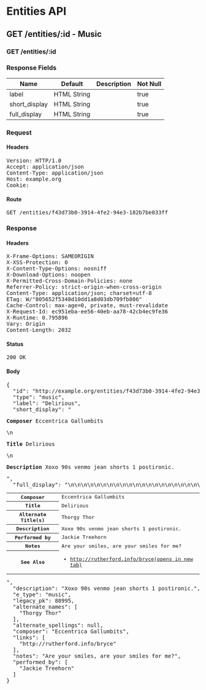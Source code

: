 # Entities API



## GET /entities/:id - Music

### GET /entities/:id

### Response Fields

| Name | Default | Description | Not Null |
|------|---------|-------------|----------|
| label | HTML String |  | true |
| short_display | HTML String |  | true |
| full_display | HTML String |  | true |

### Request

#### Headers

<pre>Version: HTTP/1.0
Accept: application/json
Content-Type: application/json
Host: example.org
Cookie: </pre>

#### Route

<pre>GET /entities/f43d73b0-3914-4fe2-94e3-182b7be033ff</pre>

### Response

#### Headers

<pre>X-Frame-Options: SAMEORIGIN
X-XSS-Protection: 0
X-Content-Type-Options: nosniff
X-Download-Options: noopen
X-Permitted-Cross-Domain-Policies: none
Referrer-Policy: strict-origin-when-cross-origin
Content-Type: application/json; charset=utf-8
ETag: W/&quot;805652f5348d10dd1a8d03db709fb806&quot;
Cache-Control: max-age=0, private, must-revalidate
X-Request-Id: ec951eba-ee56-40eb-aa78-42cb4ec9fe36
X-Runtime: 0.795896
Vary: Origin
Content-Length: 2032</pre>

#### Status

<pre>200 OK</pre>

#### Body

<pre>{
  "id": "http://example.org/entities/f43d73b0-3914-4fe2-94e3-182b7be033ff",
  "type": "music",
  "label": "Delirious",
  "short_display": "<section><p><strong>Composer</strong> Eccentrica Gallumbits</p>\n<p><strong>Title</strong> Delirious</p>\n<p><strong>Description</strong> Xoxo 90s venmo jean shorts 1 postironic.</p></section>",
  "full_display": "<table>\n<tr>\n<th scope=\"row\">Composer</th>\n<td>Eccentrica Gallumbits</td>\n</tr>\n<tr>\n<th scope=\"row\">Title</th>\n<td>Delirious</td>\n</tr>\n<tr>\n<th scope=\"row\">Alternate Title(s)</th>\n<td>Thorgy Thor</td>\n</tr>\n<tr>\n<th scope=\"row\">Description</th>\n<td>Xoxo 90s venmo jean shorts 1 postironic.</td>\n</tr>\n<tr>\n<th scope=\"row\">Performed by</th>\n<td>Jackie Treehorn</td>\n</tr>\n<tr>\n<th scope=\"row\">Notes</th>\n<td>Are your smiles, are your smiles for me?</td>\n</tr>\n<tr>\n<th scope=\"row\">See Also</th>\n<td><ul><li><a href=\"http://rutherford.info/bryce\" target=\"_blank\" rel=\"noopener\">http://rutherford.info/bryce<span>(opens in new tab)</span></a></li></ul></td>\n</tr>\n</table>",
  "description": "Xoxo 90s venmo jean shorts 1 postironic.",
  "e_type": "music",
  "legacy_pk": 88995,
  "alternate_names": [
    "Thorgy Thor"
  ],
  "alternate_spellings": null,
  "composer": "Eccentrica Gallumbits",
  "links": [
    "http://rutherford.info/bryce"
  ],
  "notes": "Are your smiles, are your smiles for me?",
  "performed_by": [
    "Jackie Treehorn"
  ]
}</pre>
